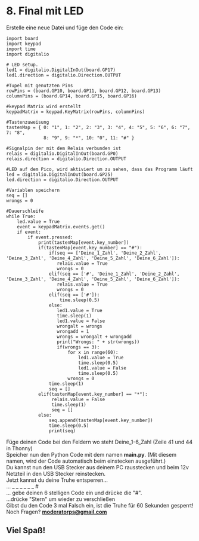 # 8. Final mit LED
Erstelle eine neue Datei und füge den Code ein:
```
import board
import keypad
import time
import digitalio
 
# LED setup.
led1 = digitalio.DigitalInOut(board.GP17)
led1.direction = digitalio.Direction.OUTPUT

#Tupel mit genutzten Pins
rowPins = (board.GP10, board.GP11, board.GP12, board.GP13)
columnPins = (board.GP14, board.GP15, board.GP16)

#keypad Matrix wird erstellt
keypadMatrix = keypad.KeyMatrix(rowPins, columnPins)

#Tastenzuweisung
tastenMap = { 0: "1", 1: "2", 2: "3", 3: "4", 4: "5", 5: "6", 6: "7", 7: "8",
              8: "9", 9: "*", 10: "0", 11: "#" }

#Signalpin der mit dem Relais verbunden ist
relais = digitalio.DigitalInOut(board.GP0)
relais.direction = digitalio.Direction.OUTPUT

#LED auf dem Pico, wird aktiviert um zu sehen, dass das Programm läuft
led = digitalio.DigitalInOut(board.GP25)
led.direction = digitalio.Direction.OUTPUT

#Variablen speichern
seq = []
wrongs = 0

#Dauerschleife
while True:
    led.value = True
    event = keypadMatrix.events.get()
    if event:
        if event.pressed:
            print(tastenMap[event.key_number])
            if(tastenMap[event.key_number] == "#"):
                if(seq == ['Deine_1_Zahl', 'Deine_2_Zahl', 'Deine_3_Zahl', 'Deine_4_Zahl', 'Deine_5_Zahl', 'Deine_6_Zahl']):
                   relais.value = True
                   wrongs = 0
                elif(seq == ['#', 'Deine_1_Zahl', 'Deine_2_Zahl', 'Deine_3_Zahl', 'Deine_4_Zahl', 'Deine_5_Zahl', 'Deine_6_Zahl']):
                   relais.value = True
                   wrongs = 0
                elif(seq == ['#']):
                    time.sleep(0.5)
                else:
                   led1.value = True
                   time.sleep(1)
                   led1.value = False
                   wrongalt = wrongs
                   wrongadd = 1
                   wrongs = wrongalt + wrongadd
                   print("Wrongs: " + str(wrongs))
                   if(wrongs == 3):
                       for x in range(60):
                           led1.value = True
                           time.sleep(0.5)
                           led1.value = False
                           time.sleep(0.5)
                       wrongs = 0
                time.sleep(1)
                seq = []
            elif(tastenMap[event.key_number] == "*"):
                 relais.value = False
                 time.sleep(1)
                 seq = []
            else:
                seq.append(tastenMap[event.key_number])
                time.sleep(0.5)
                print(seq)
```
Füge deinen Code bei den Feldern wo steht Deine_1-6_Zahl (Zeile 41 und 44 in Thonny)<br>
Speicher nun den Python Code mit dem namen **main.py**. (Mit diesem namen, wird der Code automatisch beim einstecken ausgeführt.)<br>
Du kannst nun den USB Stecker aus deinem PC rausstecken und beim 12v Netzteil in den USB Stecker reinstecken.<br>
Jetzt kannst du deine Truhe entsperren...<br>
... _ _ _ _ _ _ #<br>
... gebe deinen 6 stelligen Code ein und drücke die "#".<br>
...drücke "Stern" um wieder zu verschließen<br>
Gibst du den Code 3 mal Falsch ein, ist die Truhe für 60 Sekunden gesperrt!<br>
Noch Fragen? **moderatorps@gmail.com**<br>
## Viel Spaß!
